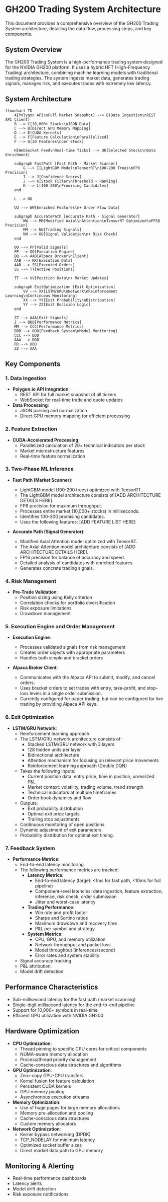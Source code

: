 # GH200 Trading System Architecture

This document provides a comprehensive overview of the GH200 Trading System architecture, detailing the data flow, processing steps, and key components.

## System Overview

The GH200 Trading System is a high-performance trading system designed for the NVIDIA GH200 platform. It uses a hybrid HFT (High-Frequency Trading) architecture, combining machine learning models with traditional trading strategies. The system ingests market data, generates trading signals, manages risk, and executes trades with extremely low latency.

## System Architecture

```mermaid
flowchart TD
    A[Polygon API\nFull Market Snapshot] --> B(Data Ingestion\nREST API Client)
    B --> C[10,000+ Stocks\nJSON Data]
    C --> D[Direct GPU Memory Mapping]
    D --> E[CUDA Kernels]
    E --> F[Feature Calculation\nParallelized]
    F --> G[20 Features\nper Stock]
    
    H[WebSocket Feed\nReal-time Ticks] --> UU[Selected Stocks\nData Enrichment]
    
    subgraph FastPath [Fast Path - Market Scanner]
        G --> I[LightGBM Model\nTensorRT\n100-200 Trees\nFP8 Precision]
        I --> J[Confidence Scores]
        J --> K[Stock Filter\nThreshold + Ranking]
        K --> L[100-300\nPromising Candidates]
    end
    
    L --> UU
    
    UU --> WW[Enriched Features\n+ Order Flow Data]
    
    subgraph AccuratePath [Accurate Path - Signal Generator]
        WW --> MM[Modified Axial\nAttention\nTensorRT Optimized\nFP16 Precision]
        MM --> NN[Trading Signals]
        NN --> OO[Signal Validation\n+ Risk Check]
    end
    
    OO --> PP[Valid Signals]
    PP --> QQ[Execution Engine]
    QQ --> AAB[Alpaca Broker\nClient]
    AAB --> RR[Execution Data]
    AAB --> SS[Executed Orders]
    SS --> TT[Active Positions]
    
    TT --> VV[Position Data\n+ Market Updates]
    
    subgraph ExitOptimization [Exit Optimization]
        VV --> XX[LSTM/GRU\nNetwork\nReinforcement Learning\nContinuous Monitoring]
        XX --> YY[Exit Probability\nDistribution]
        YY --> ZZ[Exit Decision Logic]
    end
    
    ZZ --> AAA[Exit Signals]
    I --> BBB[Performance Metrics]
    MM --> CCC[Performance Metrics]
    BBB --> DDD[Feedback System\nModel Monitoring]
    CCC --> DDD
    AAA --> DDD
    RR --> DDD
    ZZ --> AAA
```

## Key Components

### 1. Data Ingestion
- **Polygon.io API Integration**: 
  - REST API for full market snapshot of all tickers
  - WebSocket for real-time trade and quote updates
- **Data Processing**:
  - JSON parsing and normalization
  - Direct GPU memory mapping for efficient processing

### 2. Feature Extraction
- **CUDA-Accelerated Processing**:
  - Parallelized calculation of 20+ technical indicators per stock
  - Market microstructure features
  - Real-time feature normalization

### 3. Two-Phase ML Inference
- **Fast Path (Market Scanner)**:
  - LightGBM model (100-200 trees) optimized with TensorRT.
  - The LightGBM model architecture consists of [ADD ARCHITECTURE DETAILS HERE].
  - FP8 precision for maximum throughput.
  - Processes entire market (10,000+ stocks) in milliseconds.
  - Identifies 100-300 promising candidates.
  - Uses the following features: [ADD FEATURE LIST HERE]

- **Accurate Path (Signal Generator)**:
  - Modified Axial Attention model optimized with TensorRT.
  - The Axial Attention model architecture consists of [ADD ARCHITECTURE DETAILS HERE].
  - FP16 precision for balance of accuracy and speed.
  - Detailed analysis of candidates with enriched features.
  - Generates concrete trading signals.

### 4. Risk Management
- **Pre-Trade Validation**:
  - Position sizing using Kelly criterion
  - Correlation checks for portfolio diversification
  - Risk exposure limitations
  - Drawdown management

### 5. Execution Engine and Order Management
- **Execution Engine**:
  - Processes validated signals from risk management
  - Creates order objects with appropriate parameters
  - Handles both simple and bracket orders

- **Alpaca Broker Client**:
  - Communicates with the Alpaca API to submit, modify, and cancel orders.
  - Uses bracket orders to set trades with entry, take-profit, and stop-loss levels in a single order submission.
  - Currently configured for paper trading, but can be configured for live trading by providing Alpaca API keys.

### 6. Exit Optimization
- **LSTM/GRU Network**:
  - Reinforcement learning approach.
  - The LSTM/GRU network architecture consists of:
    - Stacked LSTM/GRU network with 3 layers
    - 128 hidden units per layer
    - Bidirectional architecture
    - Attention mechanism for focusing on relevant price movements
    - Reinforcement learning approach (Double DQN)
  - Takes the following inputs:
    - Current position data: entry price, time in position, unrealized P&L
    - Market context: volatility, trading volume, trend strength
    - Technical indicators at multiple timeframes
    - Order book dynamics and flow
  - Outputs:
    - Exit probability distribution
    - Optimal exit price targets
    - Trailing stop adjustments
  - Continuous monitoring of open positions.
  - Dynamic adjustment of exit parameters.
  - Probability distribution for optimal exit timing.

### 7. Feedback System
- **Performance Metrics**:
  - End-to-end latency monitoring.
  - The following performance metrics are tracked:
    - **Latency Metrics**:
      - End-to-end latency (target: <1ms for fast path, <10ms for full pipeline)
      - Component-level latencies: data ingestion, feature extraction, inference, risk check, order submission
      - Jitter and worst-case latency
    - **Trading Performance**:
      - Win rate and profit factor
      - Sharpe and Sortino ratios
      - Maximum drawdown and recovery time
      - P&L per symbol and strategy
    - **System Metrics**:
      - CPU, GPU, and memory utilization
      - Network throughput and packet loss
      - Model throughput (inferences/second)
      - Error rates and system stability
  - Signal accuracy tracking.
  - P&L attribution.
  - Model drift detection.

## Performance Characteristics

- Sub-millisecond latency for the fast path (market scanning)
- Single-digit millisecond latency for the end-to-end pipeline
- Support for 10,000+ symbols in real-time
- Efficient GPU utilization with NVIDIA GH200

## Hardware Optimization

- **CPU Optimization**:
  - Thread pinning to specific CPU cores for critical components
  - NUMA-aware memory allocation
  - Process/thread priority management
  - Cache-conscious data structures and algorithms
- **GPU Optimization**:
  - Zero-copy GPU-CPU transfers
  - Kernel fusion for feature calculation
  - Persistent CUDA kernels
  - GPU memory pooling
  - Asynchronous execution streams
- **Memory Optimization**:
  - Use of huge pages for large memory allocations
  - Memory pre-allocation and pooling
  - Cache-conscious data structures
  - Custom memory allocators
- **Network Optimization**:
  - Kernel bypass networking (DPDK)
  - TCP_NODELAY for minimum latency
  - Optimized socket buffer sizes
  - Direct market data path to GPU memory

## Monitoring & Alerting

- Real-time performance dashboards
- Latency alerts
- Model drift detection
- Risk exposure notifications